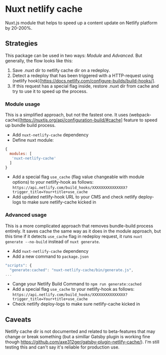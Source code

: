 # Nuxt netlify cache

Nuxt.js module that helps to speed up a content update on Netlify platform by 20-200%.

## Strategies

This package can be used in two ways: *Module* and *Advanced*. But generally, the flow looks like this:
1. Save .nuxt dir to netlify cache dir on a redeploy.
2. Detect a redeploy that has been triggered with a HTTP-request using (netlify hook)[https://docs.netlify.com/configure-builds/build-hooks/].
3. If this request has a special flag inside, restore .nuxt dir from cache and try to use it to speed up the process.

### Module usage

This is a simplified approach, but not the fastest one. It uses (webpack-cache)[https://nuxtjs.org/api/configuration-build/#cache] feature to speed up bundle build process.

- Add `nuxt-netlify-cache` dependency
- Define nuxt module:
```js
{
  modules: [
   'nuxt-netlify-cache'
  ]
}
```
- Add a special flag `use_cache` (flag value changeable with module options) to your netlify-hook as follows:
`https://api.netlify.com/build_hooks/XXXXXXXXXXXXXXX?trigger_title=Your+title+use_cache`
- Add updated netlify-hook URL to your CMS and check netlify deploy-logs to make sure netlify-cache kicked in


### Advanced usage

This is a more complicated approach that removes bundle-build process entirely. It saves cache the same way as it does in the module approach, but this time if it detects `use_cache` flag in redeploy request, it runs `nuxt generate --no-build` instead of `nuxt generate`.

- Add `nuxt-netlify-cache` dependency
- Add a new command to `package.json`
```js
"scripts": {
  "generate:cached": "nuxt-netlify-cache/bin/generate.js",
...
```
- Cange your Netlify Build Command to `npm run generate:cached`
- Add a special flag `use_cache` to your netlify-hook as follows:
`https://api.netlify.com/build_hooks/XXXXXXXXXXXXXXX?trigger_title=Your+title+use_cache`
- Check netlify deploy-logs to make sure netlify-cache kicked in


## Caveats

Netlify cache dir is not documented and related to beta-features that may change or break something (but a simillar Gatsby plugin is working fine though https://github.com/axe312ger/gatsby-plugin-netlify-cache/). I'm still testing this and can't say it's reliable for production use.
